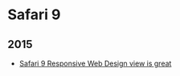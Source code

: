 Safari 9
========

2015
----
* [Safari 9 Responsive Web Design view is great](blog/2015/10/safari-9-responsive-web-design-view-is-great.md)
